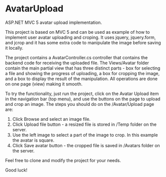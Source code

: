 AvatarUpload
============

ASP.NET MVC 5 avatar upload implementation.

This project is based on MVC 5 and can be used as example of how to implement user avatar uploading and croping. It uses jquery, jquery.form, and jcrop and it has some extra code to manipulate the image before saving it locally.

The project contains a AvatarController.cs controller that contains the backend code for receiving the uploaded file.
The Views/Avatar folder contain the main partial view that has three distinct parts - box for selecting a file and showing the progress of uploading, a box for cropping the image, and a box to display the result of the manipulation. All operations are done on one page (view) making it smooth.

To try the functionality, just run the project, click on the Avatar Upload item in the navigation bar (top menu), and use the buttons on the page to upload and crop an image.
The steps you should do on the /Avatar/Upload page are:
1. Click Browse and select an image file.
2. Click Upload file button - a resized file is stored in /Temp folder on the server.
3. Use the left image to select a part of the image to crop. In this example the avatar is square.
4. Click Save avatar button - the cropped file is saved in /Avatars folder on the server.

Feel free to clone and modify the project for your needs.

Good luck! 
